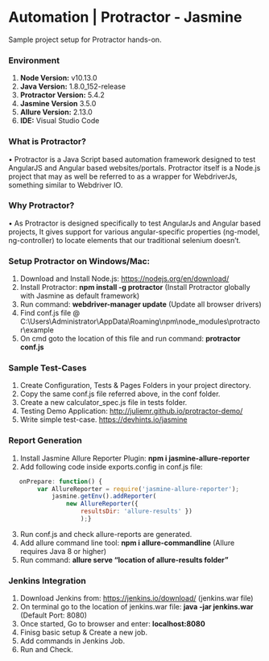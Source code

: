 # Automation | Protractor - Jasmine
Sample project setup for Protractor hands-on. 

### Environment

1. **Node Version:** v10.13.0
2. **Java Version:** 1.8.0_152-release
3. **Protractor Version:** 5.4.2
4. **Jasmine Version** 3.5.0
5. **Allure Version:** 2.13.0
6. **IDE:** Visual Studio Code

### What is Protractor?
• Protractor is a Java Script based automation framework designed to test AngularJS and Angular based websites/portals. Protractor itself is a Node.js project that may as well be referred to as a wrapper for WebdriverJs, something similar to Webdriver IO. </bullet>

### Why Protractor?
• As Protractor is designed specifically to test AngularJs and Angular based projects, It gives support for various angular-specific properties (ng-model, ng-controller) to locate elements that our traditional selenium doesn’t.   

### Setup Protractor on Windows/Mac:
1. Download and Install Node.js: https://nodejs.org/en/download/
2. Install Protractor: **npm install -g protractor** (Install Protractor globally with Jasmine as default framework)
3. Run command: **webdriver-manager update** (Update all browser drivers)
4. Find conf.js file @ C:\Users\Administrator\AppData\Roaming\npm\node_modules\protractor\example
5. On cmd goto the location of this file and run command: **protractor conf.js**

### Sample Test-Cases
1. Create Configuration, Tests & Pages Folders in your project directory.
2. Copy the same conf.js file referred above, in the conf folder.
3. Create a new calculator_spec.js file in tests folder.
4. Testing Demo Application: http://juliemr.github.io/protractor-demo/
5. Write simple test-case. https://devhints.io/jasmine

### Report Generation
1. Install Jasmine Allure Reporter Plugin: **npm i jasmine-allure-reporter**
2. Add following code inside exports.config in conf.js file:
```javascript		
   onPrepare: function() { 
        var AllureReporter = require('jasmine-allure-reporter');
    	    jasmine.getEnv().addReporter( 
                new AllureReporter({
                    resultsDir: 'allure-results' })
                    );}
```
3. Run conf.js and check allure-reports are generated.
4. Add allure command line tool: **npm i allure-commandline** (Allure requires Java 8 or higher)
5. Run command: **allure serve “location of allure-results folder”**

### Jenkins Integration
1. Download Jenkins from: https://jenkins.io/download/ (jenkins.war file)
2. On terminal go to the location of jenkins.war file: **java -jar jenkins.war** (Default Port: 8080)
3. Once started, Go to browser and enter: **localhost:8080**
4. Finisg basic setup & Create a new job.
5. Add commands in Jenkins Job.
6. Run and Check.






